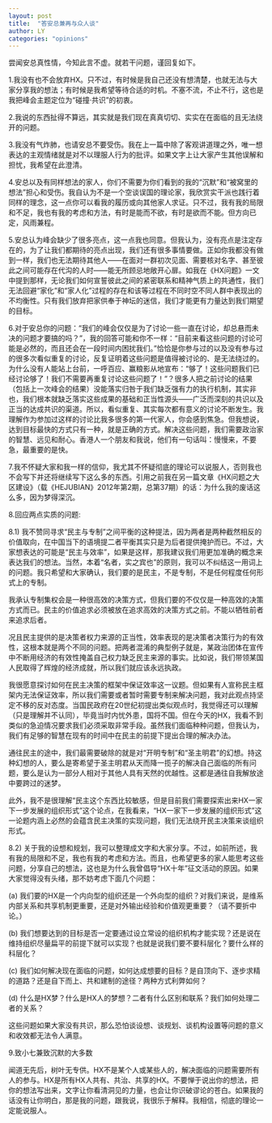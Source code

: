 ```yaml
---
layout: post
title:  "答安总兼再与众人谈"
author: LY
categories: "opinions"
---
```

尝闻安总真性情，今知此言不虚。就若干问题，谨回复如下。

1.我没有也不会放弃HX。只不过，有时候是我自己还没有想清楚，也就无法与大家分享我的想法；有时候是我希望等待合适的时机。不塞不流，不止不行，这也是我把峰会主题定位为“碰撞·共识”的初衷。

2.我说的东西扯得不算远，其实就是我们现在真真切切、实实在在面临的且无法绕开的问题。

3.我没有气炸肺，也请安总不要受伤。我在上一篇中除了客观讲道理之外，唯一想表达的主观情绪就是对不以理服人行为的批评。如果文字上让大家产生其他误解和担忧，我希望在此澄清。

4.安总以及有同样想法的家人，你们不需要为你们看到的我的“沉默”和“被窝里的想法”担心和受伤。我自认为不是一个空谈误国的理论家，我欣赏实干派也践行着同样的理念，这一点你可以看我的履历或向其他家人求证。只不过，我有我的局限和不足，我也有我的考虑和方法，有时是能而不欲，有时是欲而不能。但方向已定，风雨兼程。

5.安总认为峰会缺少了很多亮点，这一点我也同意。但我认为，没有亮点是注定存在的，为了让我们都期待的亮点出现，我们还有很多事情要做。正如你我都没有做到一样，我们也无法期待其他人——在面对一群初次见面、需要核对名字、甚至彼此之间可能存在代沟的人时——能无所顾忌地敞开心扉。如我在《HX问题》一文中提到那样，无论我们如何宣誓彼此之间的紧密联系和精神气质上的共通性，我们无法回避“家化”和“家人化”过程的存在和该等过程在不同时空不同人群中表现出的不均衡性。只有我们放弃把家供奉于神坛的迷信，我们才能更有力量达到我们期望的目标。

6.对于安总你的问题：“我们的峰会仅仅是为了讨论一些一直在讨论，却总悬而未决的问题才要搞的吗？”，我的回答可能和你不一样：“目前来看这些问题的讨论可能是必然的，而且还会在一段时间内困扰我们。”恰恰是你参与过的以及没有参与过的很多次看似重复的讨论，反复证明着这些问题是值得被讨论的、是无法绕过的。为什么没有人能站上台前，一呼百应、赢粮影从地宣布：“够了！这些问题我们已经讨论够了！我们不需要再重复讨论这些问题了！”？很多人把之前讨论的结果（包括上一次峰会的结果）没能落实归咎于我们缺乏强有力的执行机制，其实非也，我们根本就缺乏落实这些成果的基础和正当性源头——广泛而深刻的共识以及正当的达成共识的渠道。所以，看似重复、其实每次都有意义的讨论不断发生。我理解作为参加过这样的讨论比我多很多的第一代家人，你会感到焦急。但我想说，达到目标最快的方式只有一种，就是正确的方式。解决这些问题，我们需要政治家的智慧、远见和耐心。香港人一个朋友和我说，他们有一句话叫：慢慢来，不要急，最重要的是快。

7.我不怀疑大家和我一样的信仰，我尤其不怀疑彻底的理论可以说服人，否则我也不会写下并还将继续写下这么多的东西。引用之前我在另一篇文章《HX问题之大区建设》（载《HEJUBIAN》2012年第2期，总第37期）的话：为什么我的废话这么多，因为梦得深沉。

8.回应两点实质的问题:

8.1) 我不赞同寻求“民主与专制”之间平衡的这种提法，因为两者是两种截然相反的价值取向，在中国当下的语境提二者平衡其实只是为后者提供掩护而已。不过，大家想表达的可能是“民主与效率”，如果是这样，那我建议我们用更加准确的概念来表达我们的想法。当然，本着“名者，实之宾也”的原则，我可以不纠结这一用词上的问题。我只希望和大家确认，我们要的是民主，不是专制，不是任何程度任何形式上的专制。

我承认专制集权会是一种很高效的决策方式，但我们要的不仅仅是一种高效的决策方式而已。民主的价值追求必须被放在追求高效的决策方式之前。不能以牺牲前者来追求后者。

况且民主提供的是决策者权力来源的正当性，效率表现的是决策者决策行为的有效性，这根本就是两个不同的问题。把两者混淆的典型例子就是，某政治团体在宣传中不断用经济的有效性掩盖自己权力缺乏民主来源的事实。比如说，我们带领某国人民取得了辉煌的经济成就，所以我们就应该永远执政。

我很愿意探讨如何在民主决策的框架中保证效率这一议题。但如果有人宣称民主框架内无法保证效率，所以我们需要或者暂时需要专制来解决问题，我对此观点持坚定不移的反对态度。当国民政府在20世纪初提出类似观点时，我觉得还可以理解（只是理解并不认同），毕竟当时内忧外患，国将不国。但在今天的HX，我看不到类似的急迫情况要求我们必须采取非常手段。虽然我们面临种种问题，但我认为，我们有足够的智慧在现有的时间中在民主的前提下提出合理的解决办法。

通往民主的途中，我们最需要破除的就是对“开明专制”和“圣主明君”的幻想。持这种幻想的人，要么是寄希望于圣主明君从天而降一揽子的解决自己面临的所有问题，要么是认为一部分人相对于其他人具有天然的优越性。这都是通往自我解放途中要跨过的迷梦。

此外，我不是很理解“民主这个东西比较敏感，但是目前我们需要探索出来HX一家下一步发展的组织形式”这个论点，在我看来，“HX一家下一步发展的组织形式”这一论题内涵上必然的会蕴含民主决策的实现问题，我们无法绕开民主决策来谈组织形式。

8.2) 关于我的设想和规划，我可以整理成文字和大家分享。不过，如前所述，我有我的局限和不足，我也有我的考虑和方法。而且，也希望更多的家人能思考这些问题，分享自己的想法，这也是为什么我曾倡导“HX十年”征文活动的原因。如果大家觉得没有头绪，那不妨考虑下面几个问题：

(a) 我们要的HX是一个内向型的组织还是一个外向型的组织？对我们来说，是维系内部关系和共享机制更重要，还是对外输出经验和价值观更重要？（请不要折中论。）

(b) 我们想要达到的目标是否一定要通过设立常设的组织机构才能实现？还是说在维持组织尽量扁平的前提下就可以实现？也就是说我们要不要科层化？要什么样的科层化？

(c) 我们如何解决现在面临的问题，如何达成想要的目标？是自顶向下、逐步求精的道路？还是自下而上、共和建制的途径？两种方式利弊如何？

(d) 什么是HX梦？什么是HX人的梦想？二者有什么区别和联系？我们如何处理二者的关系？

这些问题如果大家没有共识，那么恐怕谈设想、谈规划、谈机构设置等问题的意义和收效都无法令人满意。

9.致小七兼致沉默的大多数

闻道无先后，树叶无专供。HX不是某个人或某些人的，解决面临的问题需要所有人的参与。HX是所有HX人共有、共治、共享的HX。不要惮于说出你的想法，把你的想法写出来，文字让你看清洞见的力量，也会让你识破谬论的苍白。如果我的话没有让你明白，那是我的问题，跟我说，我很乐于解释。我相信，彻底的理论一定能说服人。 